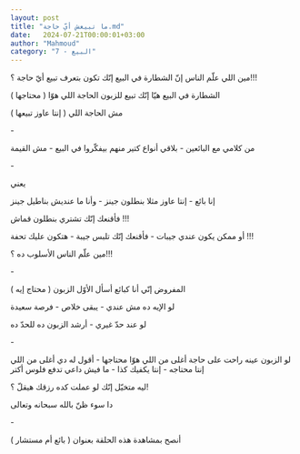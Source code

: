 ```yaml
---
layout: post
title: "ما تبيعش أيّ حاجة.md"
date:   2024-07-21T00:00:01+03:00
author: "Mahmoud"
category: "7 - البيع"
---
```

مين اللي علّم الناس إنّ الشطارة في البيع إنّك تكون بتعرف
تبيع أيّ حاجة ؟!!!

الشطارة في البيع هيّا إنّك تبيع للزبون الحاجة اللي هوّا (
محتاجها )

مش الحاجة اللي ( إنتا عاوز تبيعها )

\-

من كلامي مع البائعين - بلاقي أنواع كتير منهم بيفكّروا في
البيع - مش القيمة

\-

يعني

إنا بائع - إنتا عاوز مثلا بنطلون جينز - وأنا ما عنديش
بناطيل جينز

فأقنعك إنّك تشتري بنطلون قماش !!!

أو ممكن يكون عندي جيبات - فأقنعك إنّك تلبس جيبة - هتكون
عليك تحفة !!!

مين علّم الناس الأسلوب ده ؟!!!

\-

المفروض إنّي أنا كبائع أسأل الأوّل الزبون ( محتاج
إيه )

لو الإيه ده مش عندي - يبقى خلاص - فرصة سعيدة

لو عند حدّ غيري - أرشد الزبون ده للحدّ ده

\-

لو الزبون عينه راحت على حاجة أغلى من اللي هوّا محتاجها -
أقول له دي أغلى من اللي إنتا محتاجه - إنتا يكفيك كذا - ما فيش داعي تدفع
فلوس أكتر

ليه متخيّل إنّك لو عملت كده رزقك هيقلّ ؟!

دا سوء ظنّ بالله سبحانه وتعالى

\-

أنصح بمشاهدة هذه الحلقة بعنوان ( بائع أم مستشار )
